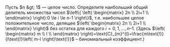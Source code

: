 Пусть $n &gt; 1$ — целое число. Определите наибольший общий делитель множества чисел $\left\{ \left( \begin{matrix}
   2n  \\
   2i+1  \\
\end{matrix} \right):0 \le i \le n-1 \right\}$, т.е. наибольшее целое положительное число, делящее $\left( \begin{matrix}
   2n  \\
   2i+1  \\
\end{matrix} \right)$ без остатка для каждого $i = 0, 1, ..., n–1$. (Здесь $\left( \begin{matrix}
   m  \\
   l  \\
\end{matrix} \right)=\text{C}_{m}^{l}=\frac{m\text{!}}{l\text{!}\left( m-l \right)\text{!}}$ – биномиальный коэффициент.)